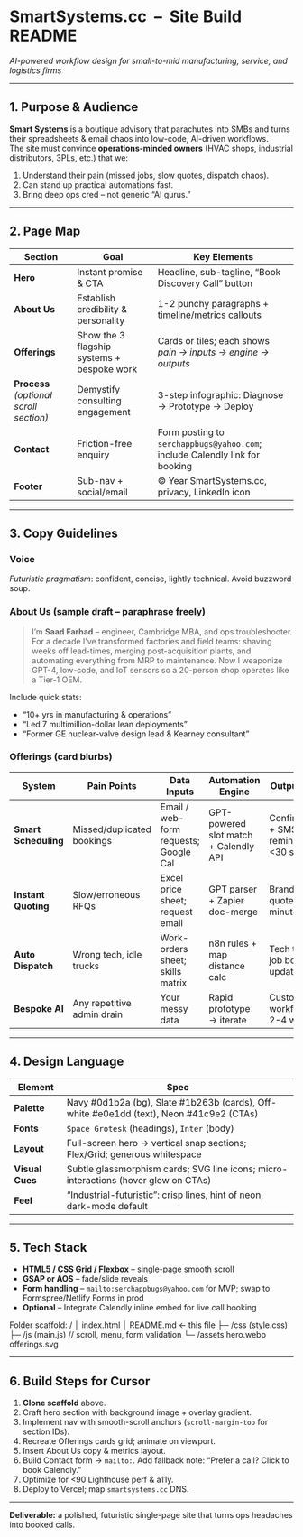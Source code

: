 # SmartSystems.cc &nbsp;–&nbsp; Site Build README  
*AI-powered workflow design for small-to-mid manufacturing, service, and logistics firms*

---

## 1. Purpose & Audience  
**Smart Systems** is a boutique advisory that parachutes into SMBs and turns their spreadsheets & email chaos into low-code, AI-driven workflows.  
The site must convince **operations-minded owners** (HVAC shops, industrial distributors, 3PLs, etc.) that we:  

1. Understand their pain (missed jobs, slow quotes, dispatch chaos).  
2. Can stand up practical automations fast.  
3. Bring deep ops cred – not generic “AI gurus.”

---

## 2. Page Map  

| Section | Goal | Key Elements |
|---------|------|--------------|
| **Hero** | Instant promise & CTA | Headline, sub-tagline, “Book Discovery Call” button |
| **About Us** | Establish credibility & personality | 1-2 punchy paragraphs + timeline/metrics callouts |
| **Offerings** | Show the 3 flagship systems + bespoke work | Cards or tiles; each shows *pain → inputs → engine → outputs* |
| **Process** *(optional scroll section)* | Demystify consulting engagement | 3-step infographic: Diagnose → Prototype → Deploy |
| **Contact** | Friction-free enquiry | Form posting to `serchappbugs@yahoo.com`; include Calendly link for booking |
| **Footer** | Sub-nav + social/email | © Year SmartSystems.cc, privacy, LinkedIn icon |

---

## 3. Copy Guidelines  

### Voice  
*Futuristic pragmatism*: confident, concise, lightly technical. Avoid buzzword soup.  

### About Us (sample draft – paraphrase freely)  
> I’m **Saad Farhad** – engineer, Cambridge MBA, and ops troubleshooter. For a decade I’ve transformed factories and field teams: shaving weeks off lead-times, merging post-acquisition plants, and automating everything from MRP to maintenance. Now I weaponize GPT-4, low-code, and IoT sensors so a 20-person shop operates like a Tier-1 OEM.  

Include quick stats:  
* “10+ yrs in manufacturing & operations”  
* “Led 7 multimillion-dollar lean deployments”  
* “Former GE nuclear-valve design lead & Kearney consultant”  

### Offerings (card blurbs)  

| **System** | Pain Points | Data Inputs | Automation Engine | Output Value |
|------------|-------------|-------------|-------------------|--------------|
| **Smart Scheduling** | Missed/duplicated bookings | Email / web-form requests; Google Cal | GPT-powered slot match + Calendly API | Confirmations + SMS reminders in <30 s |
| **Instant Quoting** | Slow/erroneous RFQs | Excel price sheet; request email | GPT parser + Zapier doc-merge | Branded PDF quote in minutes |
| **Auto Dispatch** | Wrong tech, idle trucks | Work-orders sheet; skills matrix | n8n rules + map distance calc | Tech texted & job board updated |
| **Bespoke AI** | Any repetitive admin drain | Your messy data | Rapid prototype → iterate | Custom workflow in 2-4 weeks |

---

## 4. Design Language  

| Element | Spec |
|---------|------|
| **Palette** | Navy #0d1b2a (bg), Slate #1b263b (cards), Off-white #e0e1dd (text), Neon #41c9e2 (CTAs) |
| **Fonts**  | `Space Grotesk` (headings), `Inter` (body) |
| **Layout** | Full-screen hero → vertical snap sections; Flex/Grid; generous whitespace |
| **Visual Cues** | Subtle glassmorphism cards; SVG line icons; micro-interactions (hover glow on CTAs) |
| **Feel** | “Industrial-futuristic”: crisp lines, hint of neon, dark-mode default |

---

## 5. Tech Stack  

* **HTML5 / CSS Grid / Flexbox** – single-page smooth scroll  
* **GSAP or AOS** – fade/slide reveals  
* **Form handling** – `mailto:serchappbugs@yahoo.com` for MVP; swap to Formspree/Netlify Forms in prod  
* **Optional** – Integrate Calendly inline embed for live call booking  

Folder scaffold:
/
│ index.html
│ README.md          ← this file
├─ /css  (style.css)
├─ /js   (main.js)   // scroll, menu, form validation
└─ /assets
hero.webp
offerings.svg

---

## 6. Build Steps for Cursor  

1. **Clone scaffold** above.  
2. Craft hero section with background image + overlay gradient.  
3. Implement nav with smooth-scroll anchors (`scroll-margin-top` for section IDs).  
4. Recreate Offerings cards grid; animate on viewport.  
5. Insert About Us copy & metrics layout.  
6. Build Contact form → `mailto:`. Add fallback note: “Prefer a call? Click to book Calendly.”  
7. Optimize for <90 Lighthouse perf & a11y.  
8. Deploy to Vercel; map `smartsystems.cc` DNS.  

---

**Deliverable:** a polished, futuristic single-page site that turns ops headaches into booked calls.